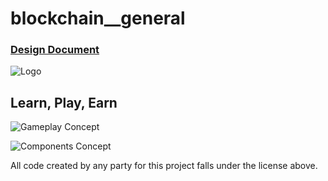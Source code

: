 # blockchain__general
### [Design Document](https://docs.google.com/document/d/1tsXx9D7I1wqGmEUUq0oJGUZ--iy6KbLGce7hpL9jQK8/edit?usp=sharing)

![Logo](https://github.com/dev-launchers/blockchain__general/blob/main/art/%5BOUTDATED%5D%20Dev%20Art/DevBotsLogo.png "Logo")

## Learn, Play, Earn

![Gameplay Concept](https://github.com/dev-launchers/blockchain__general/blob/main/art/%5BOUTDATED%5D%20Dev%20Art/DevBotProto.png "Gameplay Concept")

![Components Concept](https://github.com/dev-launchers/blockchain__general/blob/main/art/%5BOUTDATED%5D%20Dev%20Art/ComponentPrototypes.png "Components Concept")

All code created by any party for this project falls under the license above.
